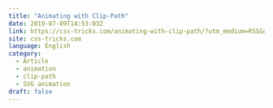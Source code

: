 ```yaml
---
title: "Animating with Clip-Path"
date: 2019-07-09T14:53:03Z
link: https://css-tricks.com/animating-with-clip-path/?utm_medium=RSS&utm_source=news.12bit.vn
site: css-tricks.com
language: English
category:
  - Article
  - animation
  - clip-path
  - SVG animation
draft: false
---
```

